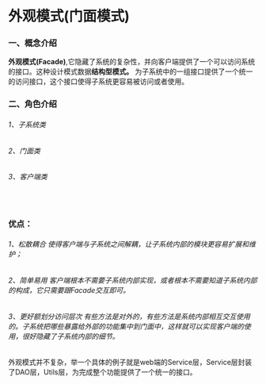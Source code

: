 #                              外观模式(门面模式)

### 一、概念介绍

  **外观模式(Facade)**,它隐藏了系统的复杂性，并向客户端提供了一个可以访问系统的接口。这种设计模式数据**结构型模式。** 为子系统中的一组接口提供了一个统一的访问接口，这个接口使得子系统更容易被访问或者使用。



### 二、角色介绍

######     1、子系统类

######     2、门面类

######     3、客户端类

​    

### 优点：

######     1、松散耦合   使得客户端与子系统之间解耦，让子系统内部的模块更容易扩展和维护；

######     2、简单易用   客户端根本不需要子系统内部实现，或者根本不需要知道子系统内部的构成，它只需要跟Facade交互即可。

######     3、更好额划分访问层次     有些方法是对外的，有些方法是系统内部相互交互使用的。子系统把哪些暴露给外部的功能集中到门面中，这样就可以实现客户端的使用，很好隐藏了子系统内部的细节。







外观模式并不复杂，举一个具体的例子就是web端的Service层，Service层封装了DAO层，Utils层，为完成整个功能提供了一个统一的接口。